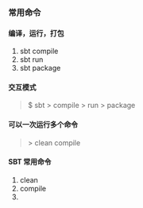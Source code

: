 ### 常用命令
#### 编译，运行，打包
1. sbt compile
2. sbt run
3. sbt package
#### 交互模式
> $ sbt
> \> compile
> \> run
> \> package
#### 可以一次运行多个命令
> \> clean compile 
#### SBT 常用命令
1. clean
2. compile
3. 

